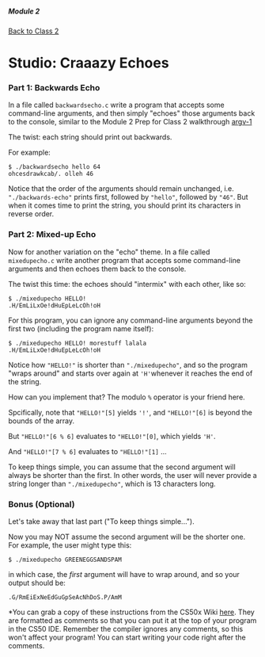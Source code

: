##### Module 2
[Back to Class 2](../../class2)
# Studio: Craaazy Echoes

### Part 1: Backwards Echo

In a file called `backwardsecho.c` write a program that accepts some command-line arguments, and then simply "echoes" those arguments back to the
console, similar to the Module 2 Prep for Class 2 walkthrough <a href="https://www.youtube.com/watch?v=Ja8YoR-u9TA&index=3&list=PLhQjrBD2T380sc-fXwl1sviA-twxFduVU" target="_blank">argv-1</a>

The twist: each string should print out backwards. 

For example:

```
$ ./backwardsecho hello 64
ohcesdrawkcab/. olleh 46
```

Notice that the order of the arguments should remain unchanged, i.e. `"./backwards-echo"` prints first, followed by 
`"hello"`, followed by `"46"`. But when it comes time to print the string, you should print its characters 
in reverse order.


### Part 2: Mixed-up Echo

Now for another variation on the "echo" theme. In a file called `mixedupecho.c` write another program that accepts some command-line arguments and then echoes them back to the console.

The twist this time: the echoes should "intermix" with each other, like so:

```
$ ./mixedupecho HELLO!
.H/EmLiLxOe!dHuEpLeLcOh!oH
```

For this program, you can ignore any command-line arguments beyond the first two (including the program name itself):
```
$ ./mixedupecho HELLO! morestuff lalala
.H/EmLiLxOe!dHuEpLeLcOh!oH
```

Notice how `"HELLO!"` is shorter than `"./mixedupecho"`, and so the program "wraps around" and starts over again at `'H'`whenever it reaches the end of the string. 

How can you implement that? The modulo `%` operator is your friend here. 

Spcifically, note that `"HELLO!"[5]` yields `'!'`, and `"HELLO!"[6]` is beyond the bounds of the array. 

But `"HELLO!"[6 % 6]` evaluates to `"HELLO!"[0]`, which yields `'H'`.

And `"HELLO!"[7 % 6]` evaluates to `"HELLO!"[1]` ...

To keep things simple, you can assume that the second argument will always be shorter than the first.
In other words, the user will never provide a string longer than `"./mixedupecho"`, which is 13 characters long.


### Bonus (Optional)

Let's take away that last part ("To keep things simple..."). 

Now you may NOT assume the second argument will be the shorter one. For example, the user might type this:
```
$ ./mixedupecho GREENEGGSANDSPAM
```
in which case, the *first* argument will have to wrap around, and so your output should be:
```
.G/RmEiExNeEdGuGpSeAcNhDoS.P/AmM
```

*You can grab a copy of these instructions from the CS50x Wiki <a href="../../../../../../../helpful-resources/modules/module-2.md#class-2-studio-crazy-echoes" target="_blank">here</a>. They are formatted as comments so that you can put it at the top of your program in the CS50 IDE. Remember the compiler ignores any comments, so this won't affect your program! You can start writing your code right after the comments.
